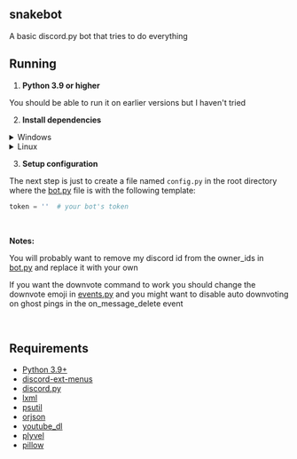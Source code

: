 ## snakebot
A basic discord.py bot that tries to do everything

## Running

1. **Python 3.9 or higher**

You should be able to run it on earlier versions but I haven't tried

2. **Install dependencies**

<details>
<summary><span>Windows</span></summary>

```bash
pip install -U -r requirements.txt
```

On windows you will also need plyvel-win32

```bash
pip install plyvel-win32
```

</details>

<details>

<summary><span>Linux</span></summary>

Note: you might need to use pip3 rather than pip
```bash
pip install -U -r requirements.txt
```

On linux you will need plyvel

```bash
pip install plyvel
```

If it fails to install on Debian or Ubuntu try
```bash
apt-get install libleveldb1v5 libleveldb-dev
```

</details>

3. **Setup configuration**

The next step is just to create a file named `config.py` in the root directory where
the [bot.py](/bot.py) file is with the following template:

```py
token = ''  # your bot's token
```

&nbsp;

**Notes:**

You will probably want to remove my discord id from the owner_ids in [bot.py](/bot.py#L30) and replace it with your own

If you want the downvote command to work you should change the downvote emoji in [events.py](/cogs/events.py) and you might want to disable auto downvoting on ghost pings in the on_message_delete event

&nbsp;

## Requirements

- [Python 3.9+](https://www.python.org/downloads/)
- [discord-ext-menus](https://github.com/Rapptz/discord-ext-menus)
- [discord.py](https://github.com/Rapptz/discord.py/)
- [lxml](https://github.com/lxml/lxml)
- [psutil](https://github.com/giampaolo/psutil)
- [orjson](https://github.com/ijl/orjson)
- [youtube_dl](https://github.com/ytdl-org/youtube-dl)
- [plyvel](https://github.com/wbolster/plyvel)
- [pillow](https://github.com/python-pillow/Pillow)
